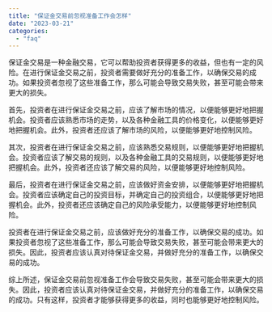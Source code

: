 ```yaml
---
title: "保证金交易前忽视准备工作会怎样"
date: "2023-03-21"
categories: 
  - "faq"
---
```


保证金交易是一种金融交易，它可以帮助投资者获得更多的收益，但也有一定的风险。在进行保证金交易之前，投资者需要做好充分的准备工作，以确保交易的成功。如果投资者忽视了这些准备工作，那么可能会导致交易失败，甚至可能会带来更大的损失。

首先，投资者在进行保证金交易之前，应该了解市场的情况，以便能够更好地把握机会。投资者应该熟悉市场的走势，以及各种金融工具的价格变化，以便能够更好地把握机会。此外，投资者还应该了解市场的风险，以便能够更好地控制风险。

其次，投资者在进行保证金交易之前，应该熟悉交易规则，以便能够更好地把握机会。投资者应该了解交易的规则，以及各种金融工具的交易规则，以便能够更好地把握机会。此外，投资者还应该了解交易的风险，以便能够更好地控制风险。

最后，投资者在进行保证金交易之前，应该做好资金安排，以便能够更好地把握机会。投资者应该确定自己的投资目标，并确定自己的投资组合，以便能够更好地把握机会。此外，投资者还应该确定自己的风险承受能力，以便能够更好地控制风险。

投资者在进行保证金交易之前，应该做好充分的准备工作，以确保交易的成功。如果投资者忽视了这些准备工作，那么可能会导致交易失败，甚至可能会带来更大的损失。因此，投资者应该认真对待保证金交易，并做好充分的准备工作，以确保交易的成功。

综上所述，保证金交易前忽视准备工作会导致交易失败，甚至可能会带来更大的损失。因此，投资者应该认真对待保证金交易，并做好充分的准备工作，以确保交易的成功。只有这样，投资者才能够获得更多的收益，同时也能够更好地控制风险。
